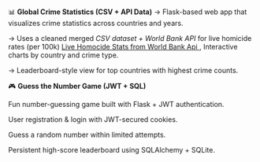 📊 **Global Crime Statistics (CSV + API Data)**
-> Flask-based web app that visualizes crime statistics across countries and years.

-> Uses a cleaned merged *CSV dataset + World Bank API* for live homicide rates (per 100k) [Live  Homocide Stats from World Bank Api ](https://data.worldbank.org/indicator/VC.IHR.PSRC.P5?locations=IN), Interactive charts by  country and crime type.

-> Leaderboard-style view for top countries with highest crime counts.

🎮 **Guess the Number Game (JWT + SQL)**

Fun number-guessing game built with Flask + JWT authentication.

User registration & login with JWT-secured cookies.

Guess a random number within limited attempts.

Persistent high-score leaderboard using SQLAlchemy + SQLite.